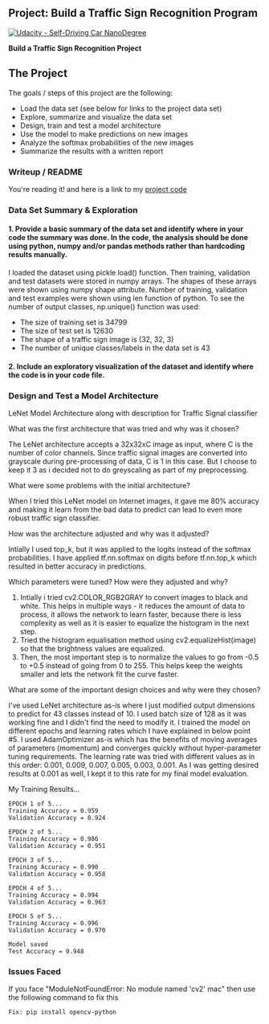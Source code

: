 ## Project: Build a Traffic Sign Recognition Program
[![Udacity - Self-Driving Car NanoDegree](https://s3.amazonaws.com/udacity-sdc/github/shield-carnd.svg)](http://www.udacity.com/drive)


**Build a Traffic Sign Recognition Project**


The Project
---
The goals / steps of this project are the following:
* Load the data set (see below for links to the project data set)
* Explore, summarize and visualize the data set
* Design, train and test a model architecture
* Use the model to make predictions on new images
* Analyze the softmax probabilities of the new images
* Summarize the results with a written report


### Writeup / README ###

You're reading it! and here is a link to my [project code](https://github.com/jayasim/CarND-Traffic-Sign-Classifier-Project-P2/blob/master/Traffic_Sign_Classifier.ipynb)

### Data Set Summary & Exploration ###

#### 1. Provide a basic summary of the data set and identify where in your code the summary was done. In the code, the analysis should be done using python, numpy and/or pandas methods rather than hardcoding results manually. ####

I loaded the dataset using pickle load() function. Then training, validation and test datasets were stored in numpy arrays. The shapes of these arrays were shown using numpy shape attribute. Number of training, validation and test examples were shown using len function of python. To see the number of output classes, np.unique() function was used:

* The size of training set is 34799
* The size of test set is 12630
* The shape of a traffic sign image is (32, 32, 3)
* The number of unique classes/labels in the data set is 43

#### 2. Include an exploratory visualization of the dataset and identify where the code is in your code file. ####


### Design and Test a Model Architecture ###
LeNet Model Architecture along with description for Traffic Signal classifier

What was the first architecture that was tried and why was it chosen?

The LeNet architecture accepts a 32x32xC image as input, where C is the number of color channels. Since traffic signal images are converted into grayscale during pre-processing of data, C is 1 in this case. But I choose to keep it 3 as i decided not to do greyscaling as part of my preprocessing.


What were some problems with the initial architecture?

When I tried this LeNet model on Internet images, it gave me 80% accuracy and making it learn from the bad data to predict can lead to even more robust traffic sign classifier.

How was the architecture adjusted and why was it adjusted?

Intially I used top_k, but it was applied to the logits instead of the softmax probabilities. I have applied tf.nn.softmax on digits before tf.nn.top_k which resulted in better accuracy in predictions.

Which parameters were tuned? How were they adjusted and why?
1. Intially i tried cv2.COLOR_RGB2GRAY to convert images to black and white. This helps in multiple ways - it reduces the amount of data to process, it allows the network to learn faster, because there is less complexity as well as it is easier to equalize the histogram in the next step.
2. Tried the histogram equalisation method using cv2.equalizeHist(image) so that the brightness values are equalized.
3. Then, the most important step is to normalize the values to go from -0.5 to +0.5 instead of going from 0 to 255. This helps keep the weights smaller and lets the network fit the curve faster.

What are some of the important design choices and why were they chosen?

I've used LeNet architecture as-is where I just modified output dimensions to predict for 43 classes instead of 10. I used batch size of 128 as it was working fine and I didn't find the need to modify it. I trained the model on different epochs and learning rates which I have explained in below point #5. I used AdamOptimizer as-is which has the benefits of moving averages of parameters (momentum) and converges quickly without hyper-parameter tuning requirements. The learning rate was tried with different values as in this order: 0.001, 0.009, 0.007, 0.005, 0.003, 0.001. As I was getting desired results at 0.001 as well, I kept it to this rate for my final model evaluation.



My Training Results...

```
EPOCH 1 of 5...
Training Accuracy = 0.959
Validation Accuracy = 0.924

EPOCH 2 of 5...
Training Accuracy = 0.986
Validation Accuracy = 0.951

EPOCH 3 of 5...
Training Accuracy = 0.990
Validation Accuracy = 0.958

EPOCH 4 of 5...
Training Accuracy = 0.994
Validation Accuracy = 0.963

EPOCH 5 of 5...
Training Accuracy = 0.996
Validation Accuracy = 0.970

Model saved
Test Accuracy = 0.948
```

### Issues Faced ###

If you face "ModuleNotFoundError: No module named 'cv2' mac" then use the following command to fix this
```
Fix: pip install opencv-python
```